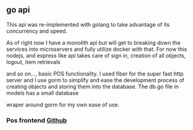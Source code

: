 ## go api

This api was re-implemented with golang to take advantage of its concurrency and speed.

As of right now I have a monolith api but will get to breaking down the services into microservers and fully utilize docker
with that. For now this nodejs, and express like api takes care of sign in, creation of all objects, logout, item retrievals

and so on..., basic POS functionality. I used fiber for the super fast http server and I use gorm to simplify and ease the
development process of creating objects and storing them into the database. The db.go file in models has a small database

wraper around gorm for my own ease of use.

### Pos frontend [Github](https://github.com/cnava9389/PosApp/tree/main/TS-Client)